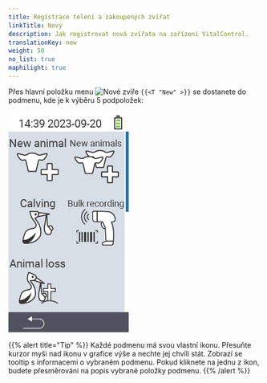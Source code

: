 ```yaml
---
title: Registrace telení a zakoupených zvířat
linkTitle: Nový
description: Jak registrovat nová zvířata na zařízení VitalControl.
translationKey: new
weight: 50
no_list: true
maphilight: true
---
```

Přes hlavní položku menu <img src="/icons/main/new-animal.svg" width="35" align="bottom" alt="Nové zvíře" /> `{{<T "New" >}}` se dostanete do podmenu, kde je k výběru 5 podpoložek:

<img src="images/neuen.png" alt="VitalControl Nový" title="Nový" usemap="#workmap" class="maphilight" />

<map name="workmap">
  <area shape="rect" coords="3,40,116,160" alt="Nové zvíře" title="Jak registrovat nové zvíře pomocí zařízení VitalControl&#10;Kliknutí myší: otevřít dokumentaci" href="/cs/docs/new/animal/">
  <area shape="rect" coords="3,160,116,280" alt="Telení" title="Jak registrovat nové telení pomocí zařízení VitalControl&#10;Kliknutí myší: otevřít dokumentaci" href="/cs/docs/new/calving/">
  <area shape="rect" coords="3,280,116,399" alt="Ztráta zvířete" title="Jak registrovat ztrátu zvířete pomocí zařízení VitalControl&#10;Kliknutí myší: otevřít dokumentaci" href="/cs/docs/new/animal-loss/">

  <area shape="rect" coords="116,40,230,160" alt="Nová zvířata" title="Jak vytvořit více nových zvířat na zařízení VitalControl pomocí jedné akce&#10;Kliknutí myší: otevřít dokumentaci" href="/cs/docs/new/animals/">
  <area shape="rect" coords="116,160,230,280" alt="Hromadný záznam" title="Použijte čtečku čárových kódů k zaznamenání různých zvířat&#10;Kliknutí myší: otevřít dokumentaci" href="/cs/docs/new/bulk-recording/">

  <area shape="rect" coords="1,401,100,439" alt="Zpět" title="Vrátit se o úroveň zpět&#10;Kliknutí myší: do dokumentace" href="/cs/docs/menu/mainmenu/">
</map>

{{% alert title="Tip" %}}
Každé podmenu má svou vlastní ikonu. Přesuňte kurzor myši nad ikonu v grafice výše a nechte jej chvíli stát. Zobrazí se tooltip s informacemi o vybraném podmenu. Pokud kliknete na jednu z ikon, budete přesměrováni na popis vybrané položky podmenu.
{{% /alert %}}
